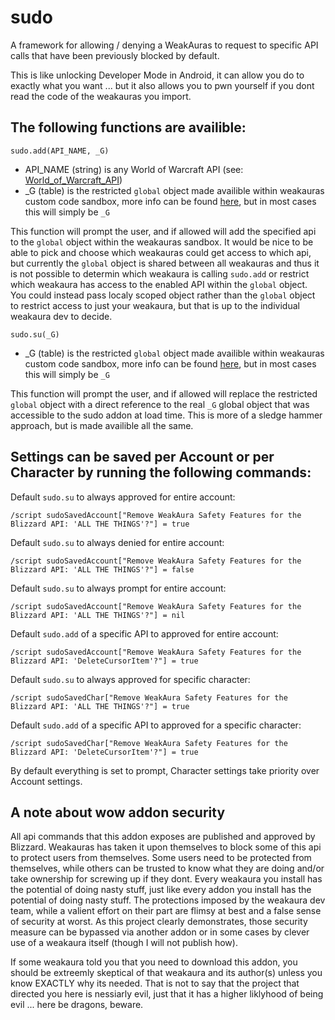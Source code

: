 # sudo
A framework for allowing / denying a WeakAuras to request to specific API calls that have been previously blocked by default.

This is like unlocking Developer Mode in Android, it can allow you do to exactly what you want ... but it also allows you to pwn yourself if you dont read the code of the weakauras you import.

## The following functions are availible:

`sudo.add(API_NAME, _G)`
 - API_NAME (string) is any World of Warcraft API (see: [World_of_Warcraft_API](https://wowwiki-archive.fandom.com/wiki/World_of_Warcraft_API))
 - _G (table) is the restricted `global` object made availible within weakauras custom code sandbox, more info can be found [here](https://github.com/WeakAuras/WeakAuras2/blob/main/WeakAuras/AuraEnvironment.lua), but in most cases this will simply be `_G`

This function will prompt the user, and if allowed will add the specified api to the `global` object within the weakauras sandbox.  It would be nice to be able to pick and choose which weakauras could get access to which api, but currently the `global` object is shared between all weakauras and thus it is not possible to determin which weakaura is calling `sudo.add` or restrict which weakaura has access to the enabled API within the `global` object.  You could instead pass localy scoped object rather than the `global` object to restrict access to just your weakaura, but that is up to the individual weakaura dev to decide.

`sudo.su(_G)`
 - _G (table) is the restricted `global` object made availible within weakauras custom code sandbox, more info can be found [here](https://github.com/WeakAuras/WeakAuras2/blob/main/WeakAuras/AuraEnvironment.lua), but in most cases this will simply be `_G`

This function will prompt the user, and if allowed will replace the restricted `global` object with a direct reference to the real `_G` global object that was accessible to the sudo addon at load time. This is more of a sledge hammer approach, but is made availible all the same.

## Settings can be saved per Account or per Character by running the following commands:

Default `sudo.su` to always approved for entire account:

`/script sudoSavedAccount["Remove WeakAura Safety Features for the Blizzard API: 'ALL THE THINGS'?"] = true`

Default `sudo.su` to always denied for entire account:

`/script sudoSavedAccount["Remove WeakAura Safety Features for the Blizzard API: 'ALL THE THINGS'?"] = false`

Default `sudo.su` to always prompt for entire account:

`/script sudoSavedAccount["Remove WeakAura Safety Features for the Blizzard API: 'ALL THE THINGS'?"] = nil`

Default `sudo.add` of a specific API to approved for entire account:

`/script sudoSavedAccount["Remove WeakAura Safety Features for the Blizzard API: 'DeleteCursorItem'?"] = true`

Default `sudo.su` to always approved for specific character:

`/script sudoSavedChar["Remove WeakAura Safety Features for the Blizzard API: 'ALL THE THINGS'?"] = true`

Default `sudo.add` of a specific API to approved for a specific character:

`/script sudoSavedChar["Remove WeakAura Safety Features for the Blizzard API: 'DeleteCursorItem'?"] = true`

By default everything is set to prompt, Character settings take priority over Account settings.

## A note about wow addon security

All api commands that this addon exposes are published and approved by Blizzard.  Weakauras has taken it upon themselves to block some of this api to protect users from themselves.  Some users need to be protected from themselves, while others can be trusted to know what they are doing and/or take ownership for screwing up if they dont.  Every weakaura you install has the potential of doing nasty stuff, just like every addon you install has the potential of doing nasty stuff.  The protections imposed by the weakaura dev team, while a valient effort on their part are flimsy at best and a false sense of security at worst.  As this project clearly demonstrates, those security measure can be bypassed via another addon or in some cases by clever use of a weakaura itself (though I will not publish how).

If some weakaura told you that you need to download this addon, you should be extreemly skeptical of that weakaura and its author(s) unless you know EXACTLY why its needed.  That is not to say that the project that directed you here is nessiarly evil, just that it has a higher liklyhood of being evil ... here be dragons, beware.
